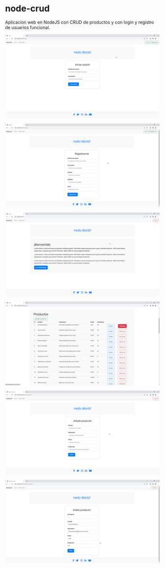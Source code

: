 # node-crud

Aplicacion web en NodeJS con CRUD de productos y con login y registro de usuarios funcional. 

![](screenshots/login.png)

![](screenshots/registro.png)

![](screenshots/bienvenida.png)

![](screenshots/admin.png)

![](screenshots/create-product.png)

![](screenshots/update-product.png)